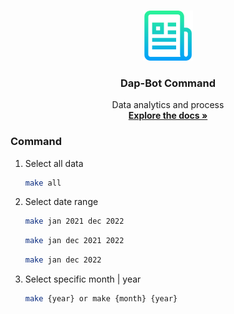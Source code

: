 <!-- PROJECT LOGO -->
<br />
<p align="center">
  <a href="https://github.com/othneildrew/Best-README-Template">
    <img src="logo.png" alt="Logo" width="80" height="80">
  </a>

  <h3 align="center">Dap-Bot Command</h3>

  <p align="center">
    Data analytics and process
    <br />
    <a href="https://github.com/d3dmenu/DAP/blob/main/README.md"><strong>Explore the docs »</strong></a>
    <br />
<!--     <br />
    <a href="https://github.com/d3dmenu/DAP/blob/main/README.md">View Demo</a>
    ·
    <a href="https://github.com/d3dmenu/DAP/blob/main/README.md">Report Bug</a>
    ·
    <a href="https://github.com/d3dmenu/DAP/blob/main/README.md">Request Feature</a>
  </p>
</p> -->

### Command

1. Select all data
   ```sh
   make all
   ```
2. Select date range
   ```sh
   make jan 2021 dec 2022
   ```
   ```sh
   make jan dec 2021 2022
   ```
   ```sh
   make jan dec 2022
   ```
3. Select specific month | year
   ```sh
   make {year} or make {month} {year}
   ```
